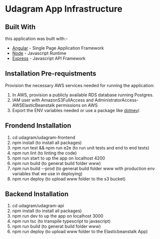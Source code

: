 # Udagram App Infrastructure

## Built With
this application was built with:-

- [Angular](https://angular.io/) - Single Page Application Framework
- [Node](https://nodejs.org) - Javascript Runtime
- [Express](https://expressjs.com/) - Javascript API Framework

## Installation Pre-requistments
Provision the necessary AWS services needed for running the application:

1. In AWS, provision a publicly available RDS database running Postgres. <Place holder for link to classroom article>
2. IAM user with AmazonS3FullAccess and AdministratorAccess-AWSElasticBeanstalk permissions on AWS
3. Export the ENV variables needed or use a package like [dotnev](https://www.npmjs.com/package/dotenv)/.

## Frondend Installation
1. cd udagram/udagram-frontend
2. npm install (to install all packages)
3. npm run test && npm run e2e (to run unit tests and end to end tests)
4. npm run lint (to linting the code)
5. npm run start to up the app on localhost 4200
6. npm run build (to generat build folder www)
7. npm run build --prod (to generat build folder www with production env variables that we use in deploying)
8. npm run deploy (to upload www folder to the s3 bucket)

## Backend Installation
1. cd udagram/udagram-api
2. npm install (to install all packages)
3. npm run dev to up the app on localhost 3000
4. npm run tsc (to transpile typescript to javascript)
5. npm run build (to generat build folder www)
6. npm run deploy (to upload www folder to the Elasticbeanstalk App)
